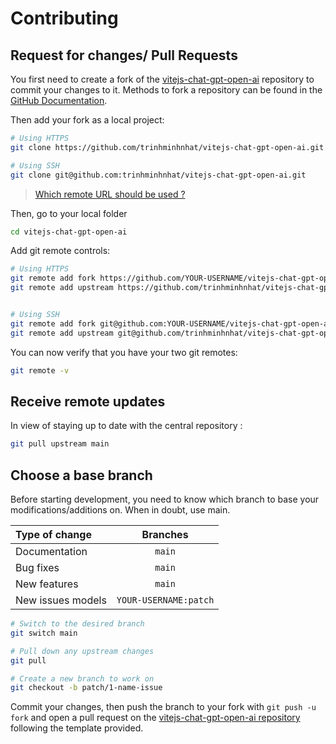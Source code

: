 # Contributing

## Request for changes/ Pull Requests
You first need to create a fork of the [vitejs-chat-gpt-open-ai](https://github.com/trinhminhnhat/vitejs-chat-gpt-open-ai) repository to commit your changes to it. Methods to fork a repository can be found in the [GitHub Documentation](https://docs.github.com/en/get-started/quickstart/fork-a-repo).

Then add your fork as a local project:

```sh
# Using HTTPS
git clone https://github.com/trinhminhnhat/vitejs-chat-gpt-open-ai.git

# Using SSH
git clone git@github.com:trinhminhnhat/vitejs-chat-gpt-open-ai.git
```

> [Which remote URL should be used ?](https://docs.github.com/en/get-started/getting-started-with-git/about-remote-repositories)

Then, go to your local folder

```sh
cd vitejs-chat-gpt-open-ai
```

Add git remote controls:

```sh
# Using HTTPS
git remote add fork https://github.com/YOUR-USERNAME/vitejs-chat-gpt-open-ai.git
git remote add upstream https://github.com/trinhminhnhat/vitejs-chat-gpt-open-ai.git


# Using SSH
git remote add fork git@github.com:YOUR-USERNAME/vitejs-chat-gpt-open-ai.git
git remote add upstream git@github.com/trinhminhnhat/vitejs-chat-gpt-open-ai.git
```

You can now verify that you have your two git remotes:

```sh
git remote -v
```

## Receive remote updates
In view of staying up to date with the central repository :

```sh
git pull upstream main
```

## Choose a base branch
Before starting development, you need to know which branch to base your modifications/additions on. When in doubt, use main.

| Type of change      | Branches              |
| :------------------ | :--------------------:|
| Documentation       | `main`                |
| Bug fixes           | `main`                |
| New features        | `main`                |
| New issues models   | `YOUR-USERNAME:patch` |

```sh
# Switch to the desired branch
git switch main

# Pull down any upstream changes
git pull

# Create a new branch to work on
git checkout -b patch/1-name-issue
```

Commit your changes, then push the branch to your fork with `git push -u fork` and open a pull request on the [vitejs-chat-gpt-open-ai repository](https://github.com/trinhminhnhat/vitejs-chat-gpt-open-ai/) following the template provided.
